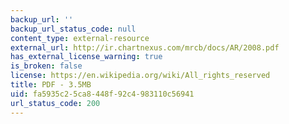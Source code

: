 ```yaml
---
backup_url: ''
backup_url_status_code: null
content_type: external-resource
external_url: http://ir.chartnexus.com/mrcb/docs/AR/2008.pdf
has_external_license_warning: true
is_broken: false
license: https://en.wikipedia.org/wiki/All_rights_reserved
title: PDF - 3.5MB
uid: fa5935c2-5ca8-448f-92c4-983110c56941
url_status_code: 200
---
```

